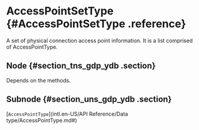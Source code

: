 # AccessPointSetType {#AccessPointSetType .reference}

A set of physical connection access point information. It is a list comprised of AccessPointType.

## Node {#section_tns_gdp_ydb .section}

Depends on the methods.

## Subnode {#section_uns_gdp_ydb .section}

[`AccessPointType`](intl.en-US/API Reference/Data type/AccessPointType.md#)

